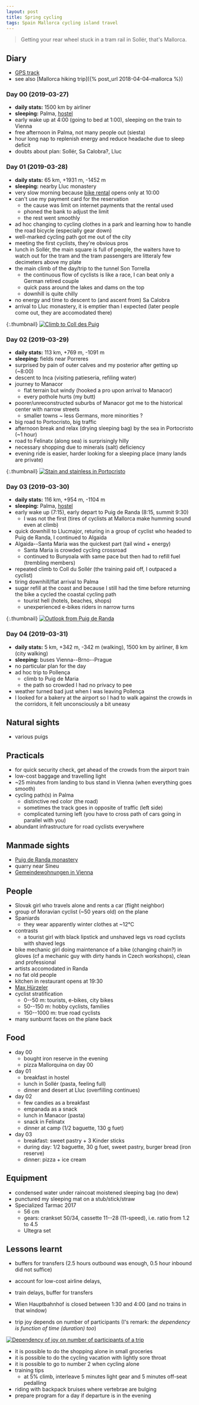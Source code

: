 ```yaml
---
layout: post
title: Spring cycling
tags: Spain Mallorca cycling island travel
---
```


> Getting your rear wheel stuck in a tram rail in Sollér, that's Mallorca.

## Diary

  * [GPS track](/resources/2019-mallorca.gpx)
  * see also [Mallorca hiking trip]({% post_url 2018-04-04-mallorca %})

### Day 00 (2019-03-27)

  * **daily stats:** 1500 km by airliner
  * **sleeping:** Palma, [hostel](https://wehostelpalma.com/)
  * early wake up at 4:00 (going to bed at 1:00), sleeping on the train to Vienna
  * free afternoon in Palma, not many people out (siesta)
  * hour long nap to replenish energy and reduce headache due to sleep deficit
  * doubts about plan: Sollér, Sa Calobra?, Lluc

### Day 01 (2019-03-28)

  * **daily stats:** 65 km, +1931 m, -1452 m
  * **sleeping:** nearby Lluc monastery
  * very slow morning because [bike rental](https://nanobicycles.com/) opens
    only at 10:00
  * can't use my payment card for the reservation
    * the cause was limit on internet payments that the rental used
    * phoned the bank to adjust the limit
    * the rest went smoothly
  * ad hoc changing to cycling clothes in a park and learning how to handle the
    road bicycle (especially gear down)
  * well-marked cycling path got me out of the city
  * meeting the first cyclists, they're obvious pros
  * lunch in Sollér, the main square is full of people, the waiters have to
    watch out for the tram and the tram passengers are litteraly few decimeters
    above my plate
  * the main climb of the day/trip to the tunnel Son Torrella
    * the continuous flow of cyclists is like a race, I can beat only a German
      retired couple
    * quick pass around the lakes and dams on the top
    * downhill is quite chilly
  * no energy and time to descent to (and ascent from) Sa Calobra
  * arrival to Lluc monastery, it is emptier than I expected (later people come
    out, they are accomodated there)

{:.thumbnail}
[![Climb to Coll des Puig](/resources/2019-mallorca/puig.jpg)](/resources/2019-mallorca/puig.jpg)

### Day 02 (2019-03-29)

  * **daily stats:** 113 km, +769 m, -1091 m
  * **sleeping:** fields near Porreres
  * surprised by pain of outer calves and my posterior after getting up	(~8:00)
  * descent to Inca (visiting patieseria, refiling water)
  * journey to Manacor
    * flat terrain but windy (hooked a pro upon arrival to Manacor)
    * every pothole hurts (my butt)
  * poorer/unreconstructed suburbs of Manacor got me to the historical center
    with narrow streets
    * smaller towns ~ less Germans, more minorities ?
  * big road to Portocristo, big traffic
  * afternoon break and relax (drying sleeping bag) by the sea in Portocristo
    (~1 hour)
  * road to Felinatx (along sea) is surprisingly hilly
  * necessary shopping due to minerals (salt) deficiency
  * evening ride is easier, harder looking for a sleeping place (many lands are
    private)

{:.thumbnail}
[![Stain and stainless in Portocristo](/resources/2019-mallorca/stainless.jpg)](/resources/2019-mallorca/stainless.jpg)


### Day 03 (2019-03-30)

  * **daily stats:** 116 km, +954 m, -1104 m
  * **sleeping:** Palma, [hostel](https://wehostelpalma.com/)
  * early wake up (7:15), early depart to Puig de Randa (8:15, summit 9:30)
    * I was not the first (tires of cyclists at Mallorca make humming sound
      even at climb)
  * quick downhill to Llucmajor, returing in a group of cyclist who headed to
    Puig de Randa, I continued to Algaida
  * Algaida--Santa Maria was the quickest part (tail wind + energy)
    * Santa Maria is crowded cycling crossroad
    * continued to Bunyoala with same pace but then had to refill fuel
      (trembling members)
  * repeated climb to Coll du Sollér (the training paid off, I outpaced a cyclist)
  * tiring downhill/flat arrival to Palma
  * sugar refill at the coast and because I still had the time before returning
    the bike a cycled the coastal cycling path
    * tourist hell (hotels, beaches, shops)
    * unexperienced e-bikes riders in narrow turns

{:.thumbnail}
[![Outlook from Puig de Randa](/resources/2019-mallorca/randa.jpg)](/resources/2019-mallorca/randa.jpg)

### Day 04 (2019-03-31)

  * **daily stats:** 5 km, +342 m, -342 m (walking),
    1500 km by airliner,
    8 km (city walking)
  * **sleeping:** buses Vienna--Brno--Prague
  * no particular plan for the day
  * ad hoc trip to Pollença
    * climb to Puig de Maria
    * the path so crowded I had no privacy to pee
  * weather turned bad just when I was leaving Pollença
  * I looked for a bakery at the airport so I had to walk against the crowds in
    the corridors, it felt unconsciously a bit uneasy


## Natural sights

  * various puigs

## Practicals

  * for quick security check, get ahead of the crowds from the airport train 
  * low-cost baggage and travelling light
  * ~25 minutes from landing to bus stand in Vienna (when everything goes smooth)
  * cycling path(s) in Palma
    * distinctive red color (the road)
    * sometimes the track goes in opposite of traffic (left side)
    * complicated turning left (you have to cross path of cars going in
      parallel with you)
  * abundant infrastructure for road cyclists everywhere


## Manmade sights

  * [Puig de Randa monastery](https://ca.wikipedia.org/wiki/Santuari_de_Cura)
  * quarry near Sineu
  * [Gemeindewohnungen in Vienna](https://de.wikipedia.org/wiki/Gemeindebau)

## People

  * Slovak girl who travels alone and rents a car (flight neighbor)
  * group of Moravian cyclist (~50 years old) on the plane
  * Spaniards
    * they wear apparently winter clothes at ~12°C
  * contrasts
    * a tourist girl with black lipstick and unshaved legs vs road cyclists
      with shaved legs
  * bike mechanic girl doing maintenance of a bike (changing chain?) in
    gloves (cf a mechanic guy with dirty hands in Czech workshops), clean and
    professional
  * artists accomodated in Randa
  * no fat old people
  * kitchen in restaurant opens at 19:30
  * [Max Hürzeler](https://en.wikipedia.org/wiki/Max_H%C3%BCrzeler)
  * cyclist stratification
    * 0--50 m: tourists, e-bikes, city bikes
    * 50--150 m: hobby cyclists, families
    * 150--1000 m: true road cyclists
  * many sunburnt faces on the plane back


## Food

  * day 00
    * bought iron reserve in the evening
    * pizza Mallorquina on day 00
  * day 01
    * breakfast in hostel
    * lunch in Sollér (pasta, feeling full)
    * dinner and desert at Lluc (overfilling continues)
  * day 02
    * few candies as a breakfast
    * empanada as a snack
    * lunch in Manacor (pasta)
    * snack in Felinatx
    * dinner at camp (1/2 baguette, 130 g fuet)
  * day 03
    * breakfast: sweet pastry + 3 Kinder sticks
    * during day: 1/2 baguette, 30 g fuet, sweet pastry, burger bread (iron reserve)
    * dinner: pizza + ice cream


## Equipment

  * condensed water under raincoat moistened sleeping bag (no dew)
  * punctured my sleeping mat on a stub/stick/straw 
  * Specialized Tarmac 2017
    * 56 cm
    * gears: crankset 50/34, cassette 11--28 (11-speed), i.e. ratio from 1.2 to 4.5
    * Ultegra set

## Lessons learnt

  * buffers for transfers (2.5 hours outbound was enough, 0.5 hour inbound did
    not suffice)

  * account for low-cost airline delays, 
  * train delays, buffer for transfers
  * Wien Hauptbahnhof is closed between 1:30 and 4:00 (and no trains in that window)
  * trip joy depends on number of participants (I's remark: *the dependency is
    function of time (duration) too*)

[![Dependency of joy on number of participants of a trip](/resources/2019-group-joy.png)](/resources/2019-group-joy.png)

  * it is possible to do the shopping alone in small groceries
  * it is possible to do the cycling vacation with lightly sore throat
  * it is possible to go to number 2 when cycling alone
  * training tips
    * at 5% climb, interleave 5 minutes light gear and 5 minutes off-seat pedalling
  * riding with backpack bruises where vertebrae are bulging 
  * prepare program for a day if departure is in the evening




